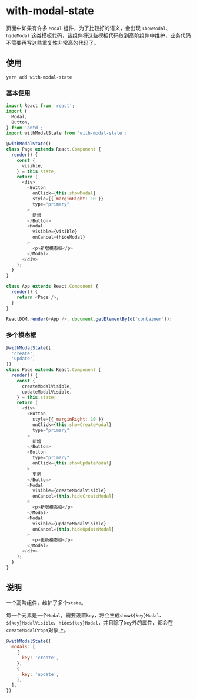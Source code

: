 # with-modal-state

页面中如果有许多 `Modal` 组件，为了比较好的语义，会出现 `showModal`、`hideModal` 这类模板代码，该组件将这些模板代码放到高阶组件中维护，业务代码不需要再写这些重复性非常高的代码了。

## 使用

```
yarn add with-modal-state
```

### 基本使用

```js
import React from 'react';
import {
  Modal,
  Button,
} from 'antd';
import withModalState from 'with-modal-state';

@withModalState()
class Page extends React.Component {
  render() {
    const {
      visible,
    } = this.state;
    return (
      <div>
        <Button
          onClick={this.showModal}
          style={{ marginRight: 10 }}
          type="primary"
        >
          新增
        </Button>
        <Modal
          visible={visible}
          onCancel={hideModal}
        >
          <p>新增模态框</p>
        </Modal>
      </div>
    );
  }
}

class App extends React.Component {
  render() {
    return <Page />;
  }
}

ReactDOM.render(<App />, document.getElementById('container'));
```

### 多个模态框

```js
@withModalState([
  'create',
  'update',
])
class Page extends React.Component {
  render() {
    const {
      createModalVisible,
      updateModalVisible,
    } = this.state;
    return (
      <div>
        <Button
          style={{ marginRight: 10 }}
          onClick={this.showCreateModal}
          type="primary"
        >
          新增
        </Button>
        <Button
          type="primary"
          onClick={this.showUpdateModal}
        >
          更新
        </Button>
        <Modal
          visible={createModalVisible}
          onCancel={this.hideCreateModal}
        >
          <p>新增模态框</p>
        </Modal>
        <Modal
          visible={updateModalVisible}
          onCancel={this.hideUpdateModal}
        >
          <p>更新模态框</p>
        </Modal>
      </div>
    );
  }
}
```

## 说明

一个高阶组件，维护了多个`state`。

每一个元素是一个`Modal`，需要设置`key`，将会生成`show${key}Modal`、`${key}ModalVisible`、`hide${key}Modal`，并且除了`key`外的属性，都会在`createModalProps`对象上。

```js
@withModalState({
  modals: [
    {
      key: 'create',
    },
    {
      key: 'update',
    },
  ],
})
```
